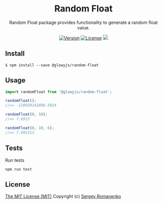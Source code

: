 <h1 align="center">Random Float</h1>
<p align="center">
Random Float package provides functionality to generate a random float value.
</p>

<p align="center">
<a href="https://github.com/glowyjs/random-float/releases"><img alt="Version" src="https://img.shields.io/github/release/glowyjs/random-float.svg?label=version&color=green"></a> <a href="https://github.com/glowyjs/random-float"><img src="https://img.shields.io/badge/license-MIT-blue.svg?color=green" alt="License"></a> <img src="https://github.com/glowyjs/random-float/actions/workflows/tests.yml/badge.svg">

## Install

```
$ npm install --save @glowyjs/random-float
```

## Usage

```js
import randomFloat from '@glowyjs/random-float';

randomFloat();
//=> -120920142888.5024

randomFloat(0, 10);
//=> 7.6913

randomFloat(0, 10, 6);
//=> 7.691312
```

## Tests

Run tests

```
npm run test
```

## License
[The MIT License (MIT)](https://github.com/glowyjs/random-float/blob/master/LICENSE.txt)
Copyright (c) [Sergey Romanenko](https://github.com/Awilum)
